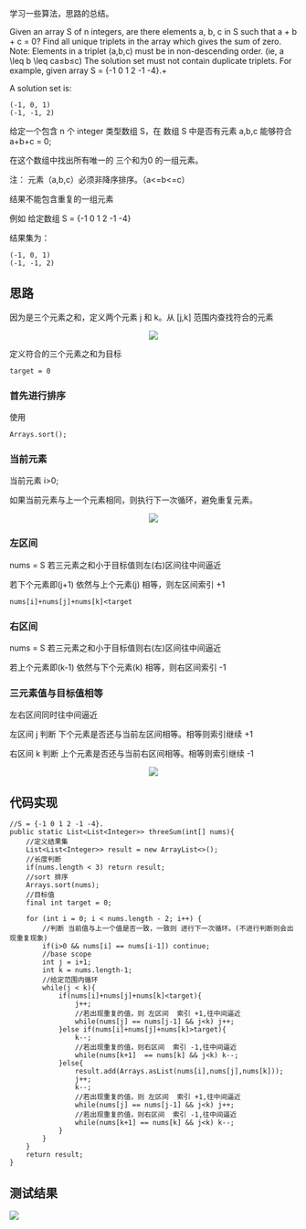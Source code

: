 
学习一些算法，思路的总结。

Given an array S of n integers, are there elements a, b, c in S such that a + b + c = 0? Find all unique triplets in the array which gives the sum of zero.
Note:
Elements in a triplet (a,b,c) must be in non-descending order. (ie, a \leq b \leq ca≤b≤c)
The solution set must not contain duplicate triplets.
For example, given array S = {-1 0 1 2 -1 -4}.+

A solution set is:

    (-1, 0, 1)
    (-1, -1, 2)


给定一个包含 n 个 integer 类型数组 S，在 数组 S 中是否有元素 a,b,c 能够符合 a+b+c = 0;

在这个数组中找出所有唯一的 三个和为0 的一组元素。

注：
	元素（a,b,c）必须非降序排序。（a<=b<=c）

结果不能包含重复的一组元素

例如 给定数组  S = {-1 0 1 2 -1 -4}

结果集为：

    (-1, 0, 1)
    (-1, -1, 2)

## 思路

因为是三个元素之和，定义两个元素 j 和 k。从 [j,k] 范围内查找符合的元素

<div align="center">
<img src="http://i.imgur.com/SgDx9AF.png" />
</div>

定义符合的三个元素之和为目标 

```
target = 0
```

### 首先进行排序

使用 

```
Arrays.sort();
```

### 当前元素
当前元素 i>0;

如果当前元素与上一个元素相同，则执行下一次循环，避免重复元素。

<div align="center">
<img src="http://i.imgur.com/X6w3akK.png" />
</div>


### 左区间

nums = S
若三元素之和小于目标值则左(右)区间往中间逼近

若下个元素即(j+1) 依然与上个元素(j) 相等，则左区间索引 +1

```
nums[i]+nums[j]+nums[k]<target
```

### 右区间
nums = S
若三元素之和小于目标值则右(左)区间往中间逼近

若上个元素即(k-1) 依然与下个元素(k) 相等，则右区间索引 -1

### 三元素值与目标值相等

左右区间同时往中间逼近

左区间 j 判断 下个元素是否还与当前左区间相等。相等则索引继续 +1


右区间 k 判断 上个元素是否还与当前右区间相等。相等则索引继续 -1


<div align="center">
<img src="http://i.imgur.com/JA1iKxb.png" />
</div>

## 代码实现

	//S = {-1 0 1 2 -1 -4}.
	public static List<List<Integer>> threeSum(int[] nums){
		//定义结果集
		List<List<Integer>> result = new ArrayList<>();
		//长度判断
		if(nums.length < 3) return result;
		//sort 排序
		Arrays.sort(nums);
		//目标值
		final int target = 0;
		
		for (int i = 0; i < nums.length - 2; i++) {
			//判断 当前值与上一个值是否一致，一致则 进行下一次循环。(不进行判断则会出现重复现象)
			if(i>0 && nums[i] == nums[i-1]) continue;
			//base scope
			int j = i+1;
			int k = nums.length-1;
			//给定范围内循环
			while(j < k){
				if(nums[i]+nums[j]+nums[k]<target){
					j++;
					//若出现重复的值，则 左区间  索引 +1,往中间逼近
					while(nums[j] == nums[j-1] && j<k) j++;
				}else if(nums[i]+nums[j]+nums[k]>target){
					k--;
					//若出现重复的值，则右区间  索引 -1,往中间逼近
					while(nums[k+1]  == nums[k] && j<k) k--;
				}else{
					result.add(Arrays.asList(nums[i],nums[j],nums[k]));
					j++;
					k--;
					//若出现重复的值，则 左区间  索引 +1,往中间逼近
					while(nums[j] == nums[j-1] && j<k) j++;
					//若出现重复的值，则右区间  索引 -1,往中间逼近
					while(nums[k+1] == nums[k] && j<k) k--;
				}
			}
		}
		return result;
	}


## 测试结果

![](http://i.imgur.com/p35Obvi.png)